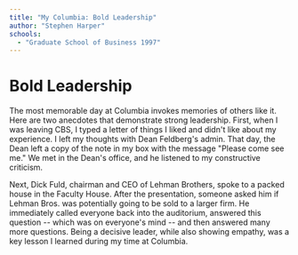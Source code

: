 ```yaml
---
title: "My Columbia: Bold Leadership"
author: "Stephen Harper"
schools:
  - "Graduate School of Business 1997"
---
```


# Bold Leadership

The most memorable day at Columbia invokes memories of others like it.  Here are two anecdotes that demonstrate strong leadership.  First, when I was leaving CBS, I typed a letter of things I liked and didn't like about my experience.  I left my thoughts with Dean Feldberg's admin.  That day, the Dean left a copy of the note in my box with the message "Please come see me."  We met in the Dean's office, and he listened to my constructive criticism.

Next, Dick Fuld, chairman and CEO of Lehman Brothers, spoke to a packed house in the Faculty House.  After the presentation, someone asked him if Lehman Bros. was potentially going to be sold to a larger firm.  He immediately called everyone back into the auditorium, answered this question -- which was on everyone's mind -- and then answered many more questions.  Being a decisive leader, while also showing empathy, was a key lesson I learned during my time at Columbia.
